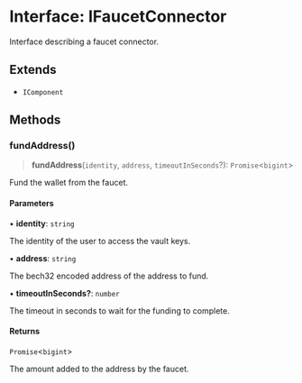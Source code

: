 # Interface: IFaucetConnector

Interface describing a faucet connector.

## Extends

- `IComponent`

## Methods

### fundAddress()

> **fundAddress**(`identity`, `address`, `timeoutInSeconds`?): `Promise`\<`bigint`\>

Fund the wallet from the faucet.

#### Parameters

• **identity**: `string`

The identity of the user to access the vault keys.

• **address**: `string`

The bech32 encoded address of the address to fund.

• **timeoutInSeconds?**: `number`

The timeout in seconds to wait for the funding to complete.

#### Returns

`Promise`\<`bigint`\>

The amount added to the address by the faucet.
